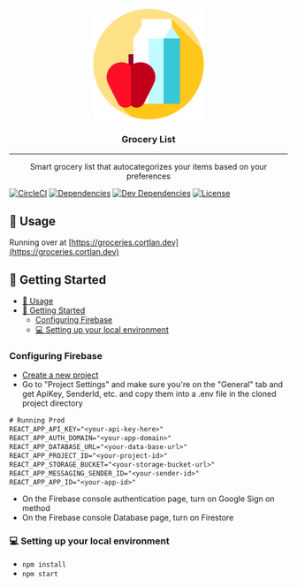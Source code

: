 <p align="center">
  <a href="" rel="noopener">
 <img width=200px height=200px src="./public/favicon.png" alt="Project logo"></a>
</p>

<h3 align="center">Grocery List</h3>

---

<p align="center"> Smart grocery list that autocategorizes your items based on your preferences
    <br> 
</p>

[![CircleCI](https://circleci.com/gh/cortl/grocery-list.svg?style=svg)](https://circleci.com/gh/cortl/grocery-list)
[![Dependencies](https://img.shields.io/david/cortl/grocery-list.svg)](https://david-dm.org/cortl/grocery-list.svg)
[![Dev Dependencies](https://img.shields.io/david/dev/cortl/grocery-list.svg)](https://david-dm.org/cortl/grocery-list.svg?type=dev)
[![License](https://img.shields.io/github/license/cortl/grocery-list.svg)](/LICENSE)

## 🚀 Usage

Running over at [https://groceries.cortlan.dev](https://groceries.cortlan.dev)

## 🔧 Getting Started
- [🚀 Usage](#-usage)
- [🔧 Getting Started](#-getting-started)
  - [Configuring Firebase](#configuring-firebase)
  - [💻  Setting up your local environment](#--setting-up-your-local-environment)

### Configuring Firebase
- [Create a new project](https://console.firebase.google.com)
- Go to "Project Settings" and make sure you're on the "General" tab and get ApiKey, SenderId, etc. and copy them into a .env file in the cloned project directory

```dotenv
# Running Prod
REACT_APP_API_KEY="<your-api-key-here>"
REACT_APP_AUTH_DOMAIN="<your-app-domain>"
REACT_APP_DATABASE_URL="<your-data-base-url>"
REACT_APP_PROJECT_ID="<your-project-id>"
REACT_APP_STORAGE_BUCKET="<your-storage-bucket-url>"
REACT_APP_MESSAGING_SENDER_ID="<your-sender-id>"
REACT_APP_APP_ID="<your-app-id>"
```

- On the Firebase console authentication page, turn on Google Sign on method
- On the Firebase console Database page, turn on Firestore

### 💻  Setting up your local environment
- `npm install`
- `npm start`
